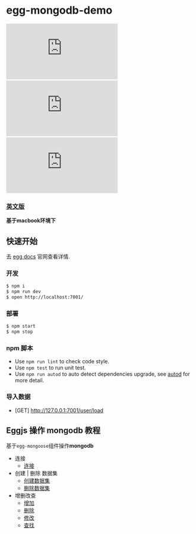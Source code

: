 # egg-mongodb-demo

[![egg](https://tool.lu/shield/ajax.html?color=%234C1&subject=doc&status=eggjs)](https://eggjs.org/zh-cn/tutorials/index.html) &emsp;&emsp;
[![mongodb](https://tool.lu/shield/ajax.html?color=%2397CA00&subject=official&status=mongoDB)](https://www.mongodb.com/) &emsp;&emsp;
[![mongoose](https://tool.lu/shield/ajax.html?color=%23A4A61D&subject=github&status=egg-mongoose)](https://github.com/eggjs/egg-mongoose)

### [英文版](./README.md)

**基于macbook环境下**

## 快速开始

<!-- add docs here for user -->

去 [egg docs][egg] 官网查看详情.

### 开发

```bash
$ npm i
$ npm run dev
$ open http://localhost:7001/
```

### 部署

```bash
$ npm start
$ npm stop
```

### npm 脚本

- Use `npm run lint` to check code style.
- Use `npm test` to run unit test.
- Use `npm run autod` to auto detect dependencies upgrade, see [autod](https://www.npmjs.com/package/autod) for more detail.

### 导入数据

- [GET] http://127.0.0.1:7001/user/load

[egg]: https://eggjs.org

## Eggjs 操作 mongodb 教程

基于`egg-mongoose`组件操作**mongodb**
+ 连接
    + [连接](doc/basics/connect.md)
+ 创建 | 删除 数据集
    + [创建数据集](doc/basics/createDB.md)
    + [删除数据集](doc/basics/dropDB.md)
+ 增删改查
    + [增加](doc/basics/create.md)
    + [删除](doc/basics/delete.md)
    + [修改](doc/basics/update.md)
    + [查找](doc/basics/find.md)
